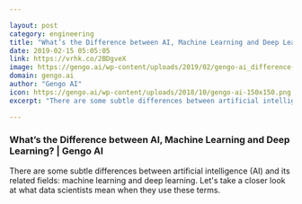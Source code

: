 ```yaml
---

layout: post
category: engineering
title: "What’s the Difference between AI, Machine Learning and Deep Learning?"
date: 2019-02-15 05:05:05
link: https://vrhk.co/2BDgveX
image: https://gengo.ai/wp-content/uploads/2019/02/gengo-ai_difference-ai-ml-dl_hero.jpg
domain: gengo.ai
author: "Gengo AI"
icon: https://gengo.ai/wp-content/uploads/2018/10/gengo-ai-150x150.png
excerpt: "There are some subtle differences between artificial intelligence (AI) and its related fields: machine learning and deep learning. Let's take a closer look at what data scientists mean when they use these terms."

---
```


### What’s the Difference between AI, Machine Learning and Deep Learning? | Gengo AI

There are some subtle differences between artificial intelligence (AI) and its related fields: machine learning and deep learning. Let's take a closer look at what data scientists mean when they use these terms.